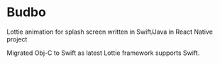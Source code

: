 # Budbo
Lottie animation for splash screen written in Swift/Java in React Native project

Migrated Obj-C to Swift as latest Lottie framework supports Swift.

